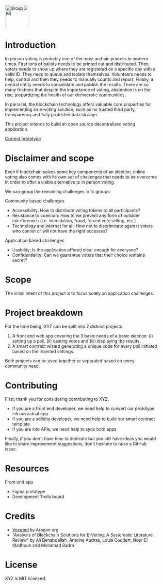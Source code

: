 <img width="76" alt="Group 3 (6)" src="https://user-images.githubusercontent.com/15788919/200873446-14588674-d6bf-4b0b-912c-06d27c8ada4a.png">

# Introduction
In person voting is probably one of the most archaic process in modern times. First tons of ballots needs to be printed out and distributed. Then, voters needs to show up where they are registered on a specific day with a valid ID. They need to queue and isolate themselves. Volunteers needs to help, control and then they needs to manually counts and report. Finally, a central entity needs to consolidate and publish the results. 
There are so many frictions that despite the importance of voting, abstention is on the rise, jeopardizing the health of our democratic communities. 

In parrallel, the blockchain technology offers valuable core properties for implementing an e-voting solution, such as no trusted third party, transparency and fully protected data storage.

This project intends to build an open source decentralized voting application. 

[Current prototype]([https://www.figma.com/proto/pgmKVTWh4lNywE4llCZjB6/E-voting?node-id=459%3A9085&scaling=min-zoom&page-id=404%3A2&starting-point-node-id=456%3A8884])

# Disclaimer and scope
Even if blockchain solves some key components of an election, online voting also comes with its own set of challenges that needs to be overcome in order to offer a viable alternative to in person voting. 

We can group the remaining challenges in to groups: 

Community based challenges
- Accessibility: How to distribute voting tokens to all participants? 
- Resistance to coercion: How to we prevent any form of outsider interferences (i.e. intimidation, fraud, forced vote selling, etc.)
- Technology and internet for all: How not to discriminate against voters who cannot or will not have the right accesses? 

Application based challenges
- Usability: Is the application offered clear enough for everyone? 
- Confidentiality: Can we guarantee voters that their choice remains secret?

# Scope 
The initial intent of this project is to focus solely on application challenges.


# Project breakdown
For the time being, XYZ can be split into 2 distinct projects

1. A front end web app covering the 3 basic needs of a basic election: (i) setting up a poll, (ii) casting votes and (iii) displaying the results. 
2. A smart contract wizard generating a unique code for every poll initiated based on the inserted settings. 

Both projects can be used together or separated based on every community need. 

# Contributing
First, thank you for considering contributing to XYZ.
- If you are a front end developer, we need help to convert our prototype into an actual app 
- If you are a solidity developer, we need help to build our smart contract template
- If you are into APIs, we need help to sync both apps

Finally, if you don't have time to dedicate but you still have ideas you would like to share improvement suggestions, don't hesitate to raise a GitHub issue. 

# Resources
Front end app 
- Figma prototype
- Development Trello board 


# Credits
- [Vocdoni]([url](https://vocdoni.app/)) by Aragon.org
- "Analysis of Blockchain Solutions for E-Voting: A Systematic Literature Review" by Ali Benabdallah, Antoine Audras, Louis Coudert, Nour El Madhoun and Mohamad Badra

# License
XYZ is MIT licensed.
